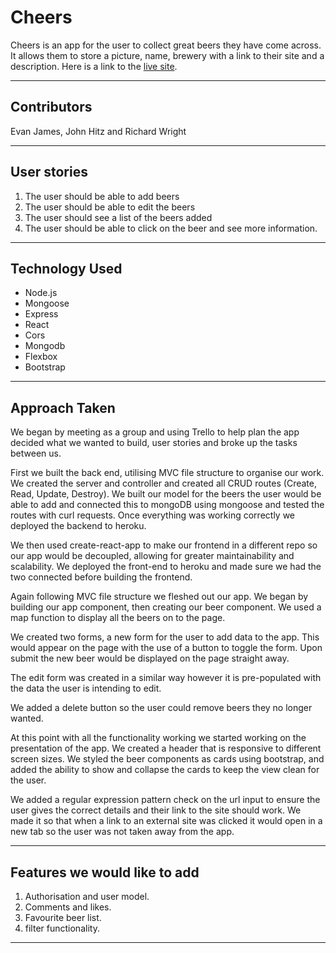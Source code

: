 # Cheers

Cheers is an app for the user to collect great beers they have come across. It allows them to store a picture, name, brewery with a link to their site  and a description. Here is a link to the [live site](https://cheers-frontend.herokuapp.com/).

---

## Contributors
Evan James, John Hitz and Richard Wright

---

## User stories

1. The user should be able to add beers
1. The user should be able to edit the beers
1. The user should see a list of the beers added
1. The user should be able to click on the beer and see more information.

---

## Technology Used
- Node.js
- Mongoose
- Express
- React
- Cors
- Mongodb
- Flexbox
- Bootstrap

---

## Approach Taken

We began by meeting as a group and using Trello to help plan the app decided what we wanted to build, user stories and broke up the tasks between us.

First we built the back end, utilising MVC file structure to organise our work. We created the server and controller and created all CRUD routes (Create, Read, Update, Destroy). We built our model for the beers the user would be able to add and connected this to mongoDB using mongoose and tested the routes with curl requests.
Once everything was working correctly we deployed the backend to heroku.

We then used create-react-app to make our frontend in a different repo so our app would be decoupled, allowing for greater maintainability and scalability. We deployed the front-end to heroku and made sure we had the two connected before building the frontend.

Again following MVC file structure we fleshed out our app. We began by building our app component, then creating our beer component. We used a map function to display all the beers on to the page.

We created two forms, a new form for the user to add data to the app. This would appear on the page with the use of a button to toggle the form. Upon submit the new beer would be displayed on the page straight away.

The edit form was created in a similar way however it is pre-populated with the data the user is intending to edit.

We added a delete button so the user could remove beers they no longer wanted.

At this point with all the functionality working we started working on the presentation of the app. We created a header that is responsive to different screen sizes. We styled the beer components as cards using bootstrap, and added the ability to show and collapse the cards to keep the view clean for the user.

We added a regular expression pattern check on the url input to ensure the user gives the correct details and their link to the site should work. We made it so that when a link to an external site was clicked it would open in a new tab so the user was not taken away from the app.

---

## Features we would like to add

1. Authorisation and user model.
1. Comments and likes.
1. Favourite beer list.
1. filter functionality.

---
